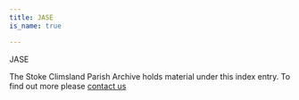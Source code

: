 ```yaml
---
title: JASE
is_name: true

---
```


JASE


The Stoke Climsland Parish Archive holds material under this index entry. To find out more please [contact us](/contact/)
